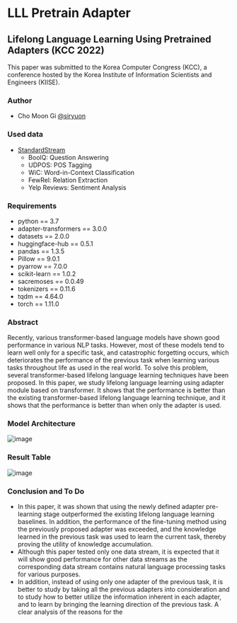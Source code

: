 # LLL Pretrain Adapter
## Lifelong Language Learning Using Pretrained Adapters (KCC 2022)
This paper was submitted to the Korea Computer Congress (KCC), a conference hosted by the Korea Institute of Information Scientists and Engineers (KIISE).
### Author
 * Cho Moon Gi [@siryuon](https://github.com/siryuon)

### Used data
 * [StandardStream](https://github.com/AmanDaVinci/lifelong-learning)
     * BoolQ: Question Answering
     * UDPOS: POS Tagging
     * WiC: Word-in-Context Classification
     * FewRel: Relation Extraction
     * Yelp Reviews: Sentiment Analysis

### Requirements
  * python == 3.7
  * adapter-transformers == 3.0.0
  * datasets == 2.0.0
  * huggingface-hub == 0.5.1
  * pandas == 1.3.5
  * Pillow == 9.0.1
  * pyarrow == 7.0.0
  * scikit-learn == 1.0.2
  * sacremoses == 0.0.49
  * tokenizers == 0.11.6
  * tqdm == 4.64.0
  * torch == 1.11.0

### Abstract
Recently, various transformer-based language models have shown good performance in various NLP tasks. However, most of these models tend to learn well only for a specific task, and catastrophic forgetting occurs, which deteriorates the performance of the previous task when learning various tasks throughout life as used in the real world. To solve this problem, several transformer-based lifelong language learning techniques have been proposed. In this paper, we study lifelong language learning using adapter module based on transformer. It shows that the performance is better than the existing transformer-based lifelong language learning technique, and it shows that the performance is better than when only the adapter is used.

### Model Architecture
![image](https://github.com/siryuon/LLL_Pretrain_Adapter/blob/28c0635d07bf2c72877e615e643c525db0723591/images/model.png)

### Result Table
![image](https://github.com/siryuon/LLL_Pretrain_Adapter/blob/28c0635d07bf2c72877e615e643c525db0723591/images/result.png)

### Conclusion and To Do
 * In this paper, it was shown that using the newly defined adapter pre-learning stage outperformed the existing lifelong language learning baselines. In addition, the performance of the fine-tuning method using the previously proposed adapter was exceeded, and the knowledge learned in the previous task was used to learn the current task, thereby proving the utility of knowledge accumulation.
 * Although this paper tested only one data stream, it is expected that it will show good performance for other data streams as the corresponding data stream contains natural language processing tasks for various purposes.
 * In addition, instead of using only one adapter of the previous task, it is better to study by taking all the previous adapters into consideration and to study how to better utilize the information inherent in each adapter, and to learn by bringing the learning direction of the previous task. A clear analysis of the reasons for the
